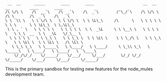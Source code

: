                                                                                      
     __  __      _____       ____       ____                      __  __      __         ____       ____       
    /\ \/\ \    /\  __`\    /\  _`\    /\  _`\        /'\_/`\    /\ \/\ \    /\ \       /\  _`\    /\  _`\     
    \ \ `\\ \   \ \ \/\ \   \ \ \/\ \  \ \ \L\_\     /\      \   \ \ \ \ \   \ \ \      \ \ \L\_\  \ \,\L\_\   
     \ \ , ` \   \ \ \ \ \   \ \ \ \ \  \ \  _\L     \ \ \__\ \   \ \ \ \ \   \ \ \  __  \ \  _\L   \/_\__ \   
      \ \ \`\ \   \ \ \_\ \   \ \ \_\ \  \ \ \L\ \    \ \ \_/\ \   \ \ \_\ \   \ \ \L\ \  \ \ \L\ \   /\ \L\ \ 
       \ \_\ \_\   \ \_____\   \ \____/   \ \____/     \ \_\\ \_\   \ \_____\   \ \____/   \ \____/   \ `\____\
        \/_/\/_/    \/_____/    \/___/     \/___/       \/_/ \/_/    \/_____/    \/___/     \/___/     \/_____/
                                                                                                                       
                                                                                                                   

                                                                                     
This is the primary sandbox for testing new features for
the node_mules development team.
